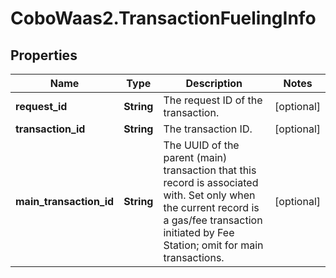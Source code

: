 # CoboWaas2.TransactionFuelingInfo

## Properties

Name | Type | Description | Notes
------------ | ------------- | ------------- | -------------
**request_id** | **String** | The request ID of the transaction. | [optional] 
**transaction_id** | **String** | The transaction ID. | [optional] 
**main_transaction_id** | **String** | The UUID of the parent (main) transaction that this record is associated with. Set only when the current record is a gas/fee transaction initiated by Fee Station; omit for main transactions. | [optional] 


